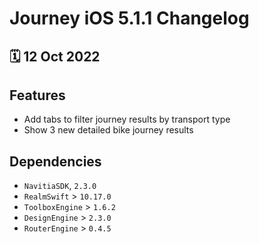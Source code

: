 # Journey iOS 5.1.1 Changelog

<h2>🗓 12 Oct 2022</h2>

## Features
- Add tabs to filter journey results by transport type
- Show 3 new detailed bike journey results

## Dependencies
- `NavitiaSDK`, `2.3.0`
- `RealmSwift` > `10.17.0`
- `ToolboxEngine` > `1.6.2`
- `DesignEngine` > `2.3.0`
- `RouterEngine` > `0.4.5`